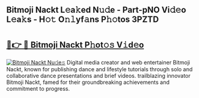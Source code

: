 ## Bitmoji Nackt L𝚎a𝚔ed N𝚞𝚍e - Part-pNO Vi𝚍𝚎o L𝚎a𝚔s - H𝚘𝚝 O𝚗𝚕yf𝚊ns P𝚑𝚘tos 3PZTD

# <h2><a href="http://kf6fzjg.oniu.top/?m=Bitmoji+Nackt">🔗👉 🔴 Bitmoji Nackt P𝚑ot𝚘𝚜 V𝚒d𝚎o</a></h2>

[![Bitmoji Nackt Nu𝚍e𝚜](https://i.imgur.com/0qMVB7G.gif)](http://kf6fzjg.oniu.top/?m=Bitmoji+Nackt)
Digital media creator and web entertainer Bitmoji Nackt, known for publishing dance and lifestyle tutorials through solo and collaborative dance presentations and brief videos. trailblazing innovator Bitmoji Nackt, famed for their groundbreaking achievements and commitment to progress.  
